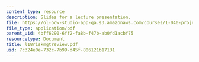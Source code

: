 ```yaml
---
content_type: resource
description: Slides for a lecture presentation.
file: https://ol-ocw-studio-app-qa.s3.amazonaws.com/courses/1-040-project-management-spring-2004/7c324e0e732c7b99d45f806121b17131_l18riskmgtreview.pdf
file_type: application/pdf
parent_uid: 4bff6290-6ff2-fa8b-f47b-ab0fd1acbf75
resourcetype: Document
title: l18riskmgtreview.pdf
uid: 7c324e0e-732c-7b99-d45f-806121b17131
---
```


